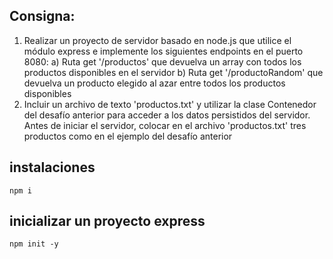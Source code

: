 
## Consigna:
1) Realizar un proyecto de servidor basado en node.js que utilice el módulo express e 
implemente los siguientes endpoints en el puerto 8080:
a) Ruta get '/productos' que devuelva un array con todos los productos disponibles 
en el servidor
b) Ruta get '/productoRandom' que devuelva un producto elegido al azar entre todos 
los productos disponibles
2) Incluir un archivo de texto 'productos.txt' y utilizar la clase Contenedor del desafío 
anterior para acceder a los datos persistidos del servidor.
Antes de iniciar el servidor, colocar en el archivo 'productos.txt' tres productos como en el 
ejemplo del desafío anterior

## instalaciones
```
npm i
```

## inicializar un proyecto express 
```
npm init -y
```